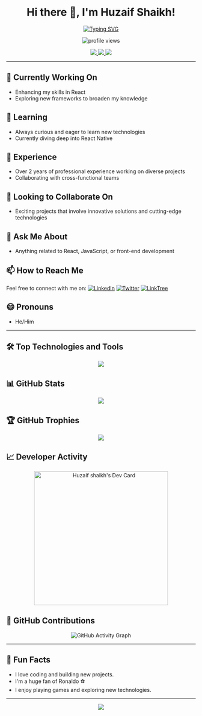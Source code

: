 <h1 align="center">Hi there 👋, I'm Huzaif Shaikh!</h1>

<p align="center">
  <a href="https://github.com/huzaifsk">
    <img src="https://readme-typing-svg.herokuapp.com?font=Roboto&size=30&pause=1000&color=FF5733&center=true&vCenter=true&width=600&height=60&lines=Front-End+Developer;React+Enthusiast;JavaScript+Lover;Always+Learning+New+Things" alt="Typing SVG" />
  </a>
</p>

<p align="center">
  <img src="https://komarev.com/ghpvc/?username=huzaifsk&style=flat-square&color=blue" alt="profile views" />
</p>

<p align="center">
  <a href="https://www.linkedin.com/in/huzaif-shaikh/">
    <img src="https://img.shields.io/badge/-LinkedIn-0e76a8?style=flat&logo=linkedin&logoColor=white" />
  </a>
  <a href="https://twitter.com/Huzaif__Shaikh">
    <img src="https://img.shields.io/badge/-Twitter-00acee?style=flat&logo=twitter&logoColor=white" />
  </a>
  <a href="https://linktr.ee/huzaif_shaikh">
    <img src="https://img.shields.io/badge/-LinkTree-39E09B?style=flat&logo=linktree&logoColor=white" />
  </a>
</p>

---

## 🔭 Currently Working On
- Enhancing my skills in React
- Exploring new frameworks to broaden my knowledge

## 🌱 Learning
- Always curious and eager to learn new technologies
- Currently diving deep into React Native

## 💼 Experience
- Over 2 years of professional experience working on diverse projects
- Collaborating with cross-functional teams

## 👯 Looking to Collaborate On
- Exciting projects that involve innovative solutions and cutting-edge technologies

## 💬 Ask Me About
- Anything related to React, JavaScript, or front-end development

## 📫 How to Reach Me
Feel free to connect with me on:
[![LinkedIn](https://img.shields.io/badge/-LinkedIn-0e76a8?style=flat&logo=linkedin&logoColor=white)](https://www.linkedin.com/in/huzaif-shaikh/)
[![Twitter](https://img.shields.io/badge/-Twitter-00acee?style=flat&logo=twitter&logoColor=white)](https://twitter.com/Huzaif__Shaikh)
[![LinkTree](https://img.shields.io/badge/-LinkTree-39E09B?style=flat&logo=linktree&logoColor=white)](https://linktr.ee/huzaif_shaikh)

## 😄 Pronouns
- He/Him

---

## 🛠️ Top Technologies and Tools
<p align="center">
  <img src="https://skillicons.dev/icons?i=react,js,html,css,tailwind,git,github,vscode,figma,bootstrap,gitlab,jquery,laravel,nodejs,mongodb" />
</p>

## 📊 GitHub Stats
<p align="center">
  <img src="https://github-readme-stats.vercel.app/api?username=huzaifsk&show_icons=true&theme=radical" />
</p>

## 🏆 GitHub Trophies
<p align="center">
  <img src="https://github-profile-trophy.vercel.app/?username=huzaifsk&theme=dracula" />
</p>

## 📈 Developer Activity
<p align="center">
  <a href="https://app.daily.dev/huzaifshaikh">
    <img src="https://api.daily.dev/devcards/v2/Ui4Y653H03acRsx51Db05.png?type=default&r=wcw" width="356" alt="Huzaif shaikh's Dev Card"/>
  </a>
</p>

## 🌟 GitHub Contributions
<p align="center">
  <img src="https://github-readme-activity-graph.cyclic.app/graph?username=huzaifsk&theme=react-dark" alt="GitHub Activity Graph" />
</p>

---

## 🚀 Fun Facts
- I love coding and building new projects.
- I'm a huge fan of Ronaldo ⚽️
- I enjoy playing games and exploring new technologies.

---

<p align="center">
  <a href="https://github.com/huzaifsk">
    <img src="https://img.shields.io/github/followers/huzaifsk?label=Follow&style=social" />
  </a>
</p>

